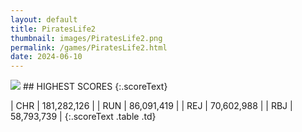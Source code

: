 ```yaml
---
layout: default
title: PiratesLife2
thumbnail: images/PiratesLife2.png
permalink: /games/PiratesLife2.html
date: 2024-06-10
---
```


<img src="../images/PiratesLife2.png" class="gameThumbnail img-fluid mx-auto align-middle">
## HIGHEST SCORES
{:.scoreText}

| CHR | 181,282,126 | 
| RUN | 86,091,419 | 
| REJ | 70,602,988 | 
| RBJ | 58,793,739 | 
{:.scoreText .table .td}
